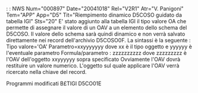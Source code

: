  :  : NWS Num="000897" Date="20041018" Rel="V2R1" Atr="V. Panigoni" Tem="APP" App="D5" Tit="Riempimento dinamico D5COSO guidato da tabella IGI" Sts="20"
E' stato aggiunto alla tabella IGI il tipo valore OA che permette di assegnare il valore di un OAV
a un elemento dello schema del D5COSO. Il valore dello schema sarà quindi dinamico e non verrà salvato direttamente nei record dell'archivio D5COSO0F.
La sintassi è la seguente : 
Tipo valore='OA'
Parametro=xxyyyyyyy dove xx è il tipo oggetto e yyyyyy è l'eventuale parametro Formula/parametro : zzzzzzzzzz dove zzzzzzzzz è l'OAV dell'oggetto xxyyyyyy sopra specificato Ovviamente l'OAV dovrà restituire un valore numerico.
L'oggetto sul quale applicare l'OAV verrà ricercato nella chiave del record.

Programmi modificati
B£TIGI
D5CO01E
